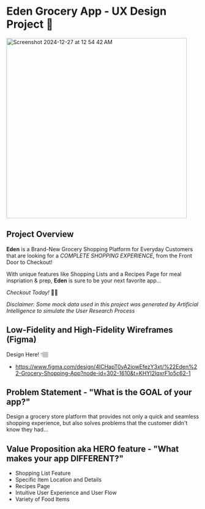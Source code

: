 # Eden Grocery App - UX Design Project 🌱
<img width="471" alt="Screenshot 2024-12-27 at 12 54 42 AM" src="https://github.com/user-attachments/assets/ee2d00d8-241f-4c70-bc1b-7523562b91cc" />

## Project Overview
**Eden** is a Brand-New Grocery Shopping Platform for Everyday Customers that are looking for a *COMPLETE SHOPPING EXPERIENCE*, from the Front Door to Checkout!

With unique features like Shopping Lists and a Recipes Page for meal inspriation & prep, **Eden** is sure to be your next favorite app...

*Checkout Today!* 🛒💨

*Disclaimer: Some mock data used in this project was generated by Artificial Intelligence to simulate the User Research Process*

## Low-Fidelity and High-Fidelity Wireframes (Figma)
Design Here! 👇🏽
- https://www.figma.com/design/4ICHapT0yA2iowEfezY3xt/%22Eden%22-Grocery-Shopping-App?node-id=302-1610&t=KHYI2IqxrF1o5c62-1

## Problem Statement - "What is the GOAL of your app?"
Design a grocery store platform that provides not only a quick and seamless shopping experience, but also solves problems that the customer didn't know they had...

## Value Proposition aka HERO feature - "What makes your app DIFFERENT?"
- Shopping List Feature
- Specific Item Location and Details
- Recipes Page
- Intuitive User Experience and User Flow
- Variety of Food Items




